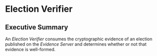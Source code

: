 # Election Verifier

## Executive Summary

An *Election Verifier* consumes the cryptographic evidence of an
election published on the *Evidence Server* and determines whether or
not that evidence is well-formed.